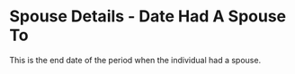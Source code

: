 # Spouse Details - Date Had A Spouse To
This is the end date of the period when the individual had a spouse.